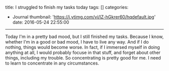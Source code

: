 title: I struggled to finish my tasks today
tags: []
categories:
  - Journal
thumbnail: 'https://i.ytimg.com/vi/IZ-hGkrer60/hqdefault.jpg'
date: 2016-05-24 22:55:00
---
Today I'm in a pretty bad mood, but I still finished my tasks. Because I know, whether I'm in a good or bad mood, I have to live any way. And if I do nothing, things would become worse. In fact, if I immersed myself in doing anything at all, I would probably focuse in that stuff, and forget about other things, including my trouble. So concentrating is pretty good for me. I need to learn to concentrate in any circumstances.